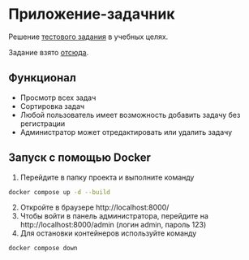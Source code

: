 # Приложение-задачник
Решение [тестового задания](https://docs.google.com/document/d/1Wn_BBhmrF8S5iwgqo5cH63GAM6XTXLi4glp7ZxammIM/edit) в учебных целях.

Задание взято [отсюда](https://github.com/Hexlet/ru-test-assignments#%D0%B7%D0%B0%D0%B4%D0%B0%D0%BD%D0%B8%D1%8F).

## Функционал
* Просмотр всех задач
* Сортировка задач
* Любой пользователь имеет возможность добавить задачу без регистрации
* Администратор может отредактировать или удалить задачу

## Запуск с помощью Docker
1. Перейдите в папку проекта и выполните команду
```sh
docker compose up -d --build
```
2. Откройте в браузере http://localhost:8000/
3. Чтобы войти в панель администратора, перейдите на http://localhost:8000/admin (логин admin, пароль 123)
4. Для остановки контейнеров используйте команду
```sh
docker compose down
```